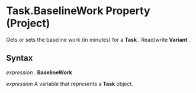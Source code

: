 
# Task.BaselineWork Property (Project)

Gets or sets the baseline work (in minutes) for a  **Task** . Read/write **Variant** .


## Syntax

 _expression_ . **BaselineWork**

 _expression_ A variable that represents a **Task** object.

